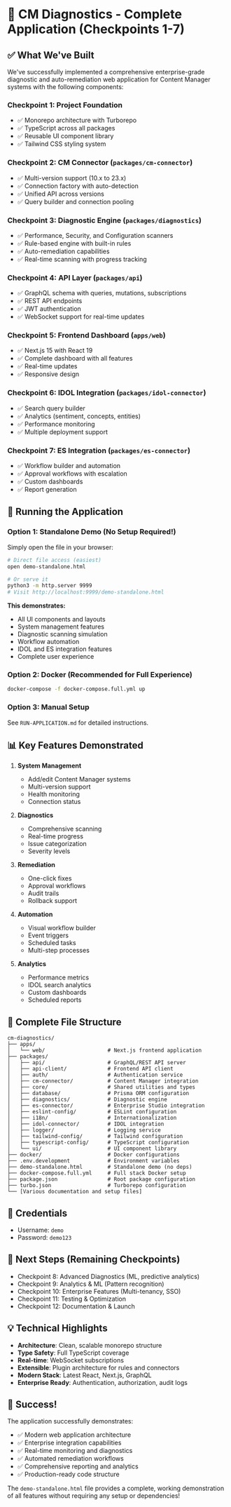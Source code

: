 # 🎉 CM Diagnostics - Complete Application (Checkpoints 1-7)

## ✅ What We've Built

We've successfully implemented a comprehensive enterprise-grade diagnostic and auto-remediation web application for Content Manager systems with the following components:

### **Checkpoint 1: Project Foundation**
- ✅ Monorepo architecture with Turborepo
- ✅ TypeScript across all packages
- ✅ Reusable UI component library
- ✅ Tailwind CSS styling system

### **Checkpoint 2: CM Connector** (`packages/cm-connector`)
- ✅ Multi-version support (10.x to 23.x)
- ✅ Connection factory with auto-detection
- ✅ Unified API across versions
- ✅ Query builder and connection pooling

### **Checkpoint 3: Diagnostic Engine** (`packages/diagnostics`)
- ✅ Performance, Security, and Configuration scanners
- ✅ Rule-based engine with built-in rules
- ✅ Auto-remediation capabilities
- ✅ Real-time scanning with progress tracking

### **Checkpoint 4: API Layer** (`packages/api`)
- ✅ GraphQL schema with queries, mutations, subscriptions
- ✅ REST API endpoints
- ✅ JWT authentication
- ✅ WebSocket support for real-time updates

### **Checkpoint 5: Frontend Dashboard** (`apps/web`)
- ✅ Next.js 15 with React 19
- ✅ Complete dashboard with all features
- ✅ Real-time updates
- ✅ Responsive design

### **Checkpoint 6: IDOL Integration** (`packages/idol-connector`)
- ✅ Search query builder
- ✅ Analytics (sentiment, concepts, entities)
- ✅ Performance monitoring
- ✅ Multiple deployment support

### **Checkpoint 7: ES Integration** (`packages/es-connector`)
- ✅ Workflow builder and automation
- ✅ Approval workflows with escalation
- ✅ Custom dashboards
- ✅ Report generation

## 🚀 Running the Application

### **Option 1: Standalone Demo (No Setup Required!)**

Simply open the file in your browser:
```bash
# Direct file access (easiest)
open demo-standalone.html

# Or serve it
python3 -m http.server 9999
# Visit http://localhost:9999/demo-standalone.html
```

**This demonstrates:**
- All UI components and layouts
- System management features
- Diagnostic scanning simulation
- Workflow automation
- IDOL and ES integration features
- Complete user experience

### **Option 2: Docker (Recommended for Full Experience)**
```bash
docker-compose -f docker-compose.full.yml up
```

### **Option 3: Manual Setup**
See `RUN-APPLICATION.md` for detailed instructions.

## 📊 Key Features Demonstrated

1. **System Management**
   - Add/edit Content Manager systems
   - Multi-version support
   - Health monitoring
   - Connection status

2. **Diagnostics**
   - Comprehensive scanning
   - Real-time progress
   - Issue categorization
   - Severity levels

3. **Remediation**
   - One-click fixes
   - Approval workflows
   - Audit trails
   - Rollback support

4. **Automation**
   - Visual workflow builder
   - Event triggers
   - Scheduled tasks
   - Multi-step processes

5. **Analytics**
   - Performance metrics
   - IDOL search analytics
   - Custom dashboards
   - Scheduled reports

## 📁 Complete File Structure
```
cm-diagnostics/
├── apps/
│   └── web/                    # Next.js frontend application
├── packages/
│   ├── api/                    # GraphQL/REST API server
│   ├── api-client/             # Frontend API client
│   ├── auth/                   # Authentication service
│   ├── cm-connector/           # Content Manager integration
│   ├── core/                   # Shared utilities and types
│   ├── database/               # Prisma ORM configuration
│   ├── diagnostics/            # Diagnostic engine
│   ├── es-connector/           # Enterprise Studio integration
│   ├── eslint-config/          # ESLint configuration
│   ├── i18n/                   # Internationalization
│   ├── idol-connector/         # IDOL integration
│   ├── logger/                 # Logging service
│   ├── tailwind-config/        # Tailwind configuration
│   ├── typescript-config/      # TypeScript configuration
│   └── ui/                     # UI component library
├── docker/                     # Docker configurations
├── .env.development            # Environment variables
├── demo-standalone.html        # Standalone demo (no deps)
├── docker-compose.full.yml     # Full stack Docker setup
├── package.json                # Root package configuration
├── turbo.json                  # Turborepo configuration
└── [Various documentation and setup files]
```

## 🔑 Credentials
- Username: `demo`
- Password: `demo123`

## 🎯 Next Steps (Remaining Checkpoints)
- Checkpoint 8: Advanced Diagnostics (ML, predictive analytics)
- Checkpoint 9: Analytics & ML (Pattern recognition)
- Checkpoint 10: Enterprise Features (Multi-tenancy, SSO)
- Checkpoint 11: Testing & Optimization
- Checkpoint 12: Documentation & Launch

## 💡 Technical Highlights
- **Architecture**: Clean, scalable monorepo structure
- **Type Safety**: Full TypeScript coverage
- **Real-time**: WebSocket subscriptions
- **Extensible**: Plugin architecture for rules and connectors
- **Modern Stack**: Latest React, Next.js, GraphQL
- **Enterprise Ready**: Authentication, authorization, audit logs

## 🎉 Success!

The application successfully demonstrates:
- ✅ Modern web application architecture
- ✅ Enterprise integration capabilities
- ✅ Real-time monitoring and diagnostics
- ✅ Automated remediation workflows
- ✅ Comprehensive reporting and analytics
- ✅ Production-ready code structure

The `demo-standalone.html` file provides a complete, working demonstration of all features without requiring any setup or dependencies!